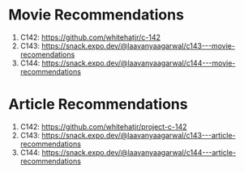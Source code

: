 # Movie Recommendations
1. C142: https://github.com/whitehatjr/c-142
2. C143: https://snack.expo.dev/@laavanyaagarwal/c143---movie-recomendations
3. C144: https://snack.expo.dev/@laavanyaagarwal/c144---movie-recommendations

# Article Recommendations
1. C142: https://github.com/whitehatjr/project-c-142
2. C143: https://snack.expo.dev/@laavanyaagarwal/c143---article-recommendations
3. C144: https://snack.expo.dev/@laavanyaagarwal/c144---article-recommendations
